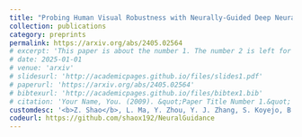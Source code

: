 ```yaml
---
title: "Probing Human Visual Robustness with Neurally-Guided Deep Neural Networks"
collection: publications
category: preprints
permalink: https://arxiv.org/abs/2405.02564
# excerpt: 'This paper is about the number 1. The number 2 is left for future work.'
# date: 2025-01-01
# venue: 'arxiv'
# slidesurl: 'http://academicpages.github.io/files/slides1.pdf'
# paperurl: 'https://arxiv.org/abs/2405.02564'
# bibtexurl: 'http://academicpages.github.io/files/bibtex1.bib'
# citation: 'Your Name, You. (2009). &quot;Paper Title Number 1.&quot; <i>Journal 1</i>. 1(1).'
customdesc: '<b>Z. Shao</b>, L. Ma, Y. Zhou, Y. J. Zhang, S. Koyejo, B. Li, and D. M. Beck, arxiv. (2025)'
codeurl: https://github.com/shaox192/NeuralGuidance
---
```

